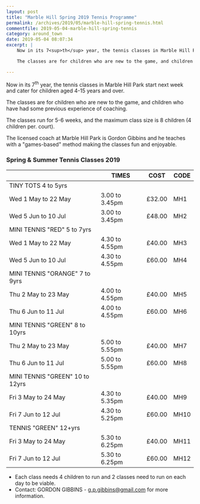 ```yaml
---
layout: post
title: "Marble Hill Spring 2019 Tennis Programme"
permalink: /archives/2019/05/marble-hill-spring-tennis.html
commentfile: 2019-05-04-marble-hill-spring-tennis
category: around_town
date: 2019-05-04 08:07:34
excerpt: |
    Now in its 7<sup>th</sup> year, the tennis classes in Marble Hill Park start next week and cater for children aged 4-15 years and over.

    The classes are for children who are new to the game, and children who have had some previous experience of coaching. The classes run for 5-6 weeks, and the maximum class size is 8 children (4 children per. court).

---
```

Now in its 7<sup>th</sup> year, the tennis classes in Marble Hill Park start next week and cater for children aged 4-15 years and over.

The classes are for children who are new to the game, and children who have had some previous experience of coaching.

The classes run for 5-6 weeks, and the maximum class size is 8 children (4 children per. court).

The licensed coach at Marble Hill Park is Gordon Gibbins and he teaches with a "games-based" method making the classes fun and enjoyable.


### Spring & Summer Tennis Classes 2019

|                                            | TIMES            | COST         | CODE |
| ------------------------------------------ | ---------------- | ------------ | ---- |
| TINY TOTS 4 to 5yrs                  |                  |              |      |
| Wed 1 May to 22 May                       | 3.00 to 3.45pm   | &pound;32.00 | MH1  |
| Wed 5 Jun to 10 Jul                       | 3.00 to 3.45pm   | &pound;48.00 | MH2  |
| MINI TENNIS "RED" 5 to 7yrs    |                  |              |      |
| Wed 1 May to 22 May                       | 4.30 to 4.55pm   | &pound;40.00 | MH3  |
| Wed 5 Jun to 10 Jul                        | 4.30 to 4.55pm   | &pound;60.00 | MH4|
| MINI TENNIS "ORANGE" 7 to 9yrs |                  |              |      |
| Thu 2 May to 23 May                       | 4.00 to 4.55pm   | &pound;40.00 | MH5  |
| Thu 6 Jun to 11 Jul                        | 4.00 to 4.55pm   | &pound;60.00 | MH6 |
| MINI TENNIS "GREEN" 8 to 10yrs |                  |              |      |
| Thu 2 May to 23 May                       | 5.00 to 5.55pm   | &pound;40.00 | MH7  |
| Thu 6 Jun to 11 Jul                        | 5.00 to 5.55pm   | &pound;60.00 | MH8 |
| MINI TENNIS "GREEN" 10 to 12yrs|                  |              |      |
| Fri 3 May to 24 May                       | 4.30 to 5.35pm   | &pound;40.00 | MH9  |
| Fri 7 Jun to 12 Jul                        | 4.30 to 5.25pm   | &pound;60.00 | MH10 |
| TENNIS "GREEN" 12+yrs          |                  |              |      |
| Fri 3 May to 24 May                       | 5.30 to 6.25pm   | &pound;40.00 | MH11  |
| Fri 7 Jun to 12 Jul                        | 5.30 to 6.25pm   | &pound;60.00 | MH12 |

* Each class needs 4 children to run and 2 classes need to run on each day to be viable.
* Contact: GORDON GIBBINS - [g.p.gibbins@gmail.com](:mailto:g.p.gibbins@gmail.com) for more information.
